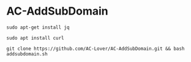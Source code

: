 # AC-AddSubDomain

 ```
 sudo apt-get install jq
 ```
 
 ```
 sudo apt install curl
 ```
 
 ```
 git clone https://github.com/AC-Lover/AC-AddSubDomain.git && bash addsubdomain.sh
 ```
 
